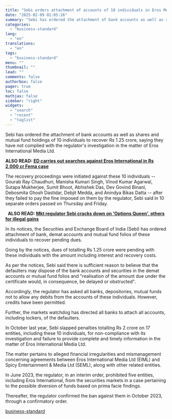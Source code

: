 ```yaml
---
title: "Sebi orders attachment of accounts of 10 individuals in Eros Media case"
date: "2025-02-09 01:05:26"
summary: "Sebi has ordered the attachment of bank accounts as well as shares and mutual fund holdings of 10 individuals to recover Rs 1.25 crore, saying they have not complied with the regulator's investigation in the matter of Eros International Media Ltd. ALSO READ: ED carries out searches against Eros International..."
categories:
  - "business-standard"
lang:
  - "en"
translations:
  - "en"
tags:
  - "business-standard"
menu: ""
thumbnail: ""
lead: ""
comments: false
authorbox: false
pager: true
toc: false
mathjax: false
sidebar: "right"
widgets:
  - "search"
  - "recent"
  - "taglist"
---
```


Sebi has ordered the attachment of bank accounts as well as shares and mutual fund holdings of 10 individuals to recover Rs 1.25 crore, saying they have not complied with the regulator's investigation in the matter of Eros International Media Ltd. 

**ALSO READ: [ED carries out searches against Eros International in Rs 2,000 cr Fema case](/companies/news/ed-carries-out-searches-against-eros-international-in-rs-2-000-cr-fema-case-125020701552_1.html)**

The recovery proceedings were initiated against these 10 individuals -- Gourab Ray Chaudhuri, Manisha Kumari Singh, Vinod Kumar Agarwal, Sutapa Mukherjee, Sumit Bhoot, Abhishek Das, Dev Govind Binani, Debosmita Ghosh Dastidar, Debjit Medda, and Anindya Bikas Datta -- after they failed to pay the fine imposed on them by the regulator, Sebi said in 10 separate orders passed on Thursday and Friday. 

 
**ALSO READ: [Mkt regulator Sebi cracks down on 'Options Queen', others for illegal gains](/markets/news/sebi-impounds-rs-53-crore-illegal-gains-from-asmita-patel-five-others-125020701263_1.html)** 

In its notices, the Securities and Exchange Board of India (Sebi) has ordered attachment of bank, demat accounts and mutual fund folios of these individuals to recover pending dues.

Going by the notices, dues of totalling Rs 1.25 crore were pending with these individuals with the amount including interest and recovery costs.

As per the notices, Sebi said there is sufficient reason to believe that the defaulters may dispose of the bank accounts and securities in the demat accounts or mutual fund folios and "realisation of the amount due under the certificate would, in consequence, be delayed or obstructed".

Accordingly, the regulator has asked all banks, depositories, mutual funds not to allow any debits from the accounts of these individuals. However, credits have been permitted.

Further, the markets watchdog has directed all banks to attach all accounts, including lockers, of the defaulters.

In October last year, Sebi slapped penalties totalling Rs 2 crore on 17 entities, including these 10 individuals, for non-compliance with its investigation and failure to provide complete and timely information in the matter of Eros International Media Ltd.

The matter pertains to alleged financial irregularities and mismanagement concerning agreements between Eros International Media Ltd (EIML) and Spicy Entertainment & Media Ltd (SEML), along with other related entities.

In June 2023, the regulator, in an interim order, prohibited five entities, including Eros International, from the securities markets in a case pertaining to the possible diversion of funds based on prima facie findings.

Thereafter, the regulator confirmed the ban against them in October 2023, through a confirmatory order.

[business-standard](https://www.business-standard.com/companies/news/sebi-orders-attachment-of-accounts-of-10-individuals-in-eros-media-case-125020801478_1.html)
